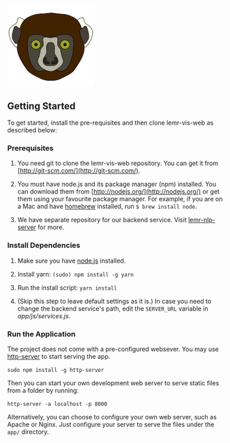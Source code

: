 <img src="https://github.com/trivedigaurav/lemr-vis-web/raw/master/logo.png" alt="logo" width="200"/>

## Getting Started

To get started, install the pre-requisites and then clone lemr-vis-web as described below:

### Prerequisites

1. You need git to clone the lemr-vis-web repository. You can get it from
[http://git-scm.com/](http://git-scm.com/).

2. You must have node.js and its package manager (npm) installed. You can download them from [http://nodejs.org/](http://nodejs.org/) or get them using your favourite package manager. For example, if you are on a Mac and have [homebrew][homebrew] installed, run `$ brew install node`.

3. We have separate repository for our backend service. Visit [lemr-nlp-server](https://github.com/trivedigaurav/lemr-nlp-server) for more. 


### Install Dependencies

1. Make sure you have [node.js][node] installed. 

2. Install yarn: `(sudo) npm install -g yarn` 

2. Run the install script: `yarn install`

3. (Skip this step to leave default settings as it is.) 
   In case you need to change the backend service's path, edit the `SERVER_URL` variable in _app/js/services.js_.

   [comment]: <> (TODO: Add details on how to get this working...)

### Run the Application
The project does not come with a pre-configured websever. You may use [http-server][http-server] to start serving the app.

```
sudo npm install -g http-server
```

Then you can start your own development web server to serve static files from a folder by running:

```
http-server -a localhost -p 8000
```

Alternatively, you can choose to configure your own web server, such as Apache or Nginx. Just
configure your server to serve the files under the `app/` directory.


[git]: http://git-scm.com/
[bower]: http://bower.io
[npm]: https://www.npmjs.org/
[node]: http://nodejs.org
[grunt]: http://gruntjs.com/
[homebrew]: http://brew.sh/
[http-server]: https://github.com/indexzero/http-server
